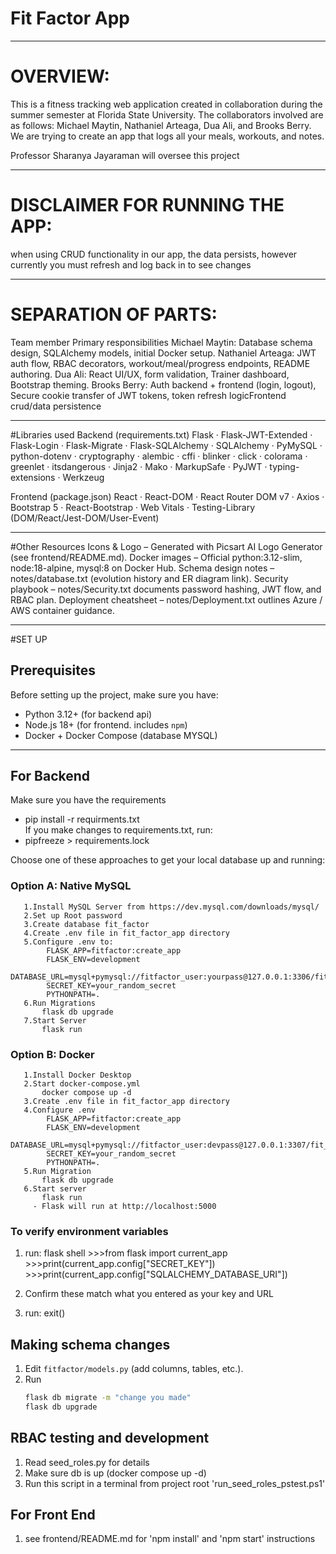 # Fit Factor App
___
# OVERVIEW:
This is a fitness tracking web application created in collaboration during the summer semester at Florida State University. The collaborators involved are as follows: Michael Maytin, Nathaniel Arteaga, Dua Ali, and Brooks Berry. We are trying to create an app that logs all your meals, workouts, and notes.

Professor Sharanya Jayaraman will oversee this project

___
# DISCLAIMER FOR RUNNING THE APP:
when using CRUD functionality in our app, the data persists, however currently you must refresh and log back in to see changes

___
# SEPARATION OF PARTS:

Team member	Primary responsibilities
Michael Maytin: Database schema design, SQLAlchemy models, initial Docker setup.
Nathaniel Arteaga: JWT auth flow, RBAC decorators, workout/meal/progress endpoints, README authoring.
Dua Ali: React UI/UX, form validation, Trainer dashboard, Bootstrap theming.
Brooks Berry: Auth backend + frontend (login, logout), Secure cookie transfer of JWT tokens, token refresh logicFrontend crud/data persistence

____
#Libraries used
Backend (requirements.txt)
Flask · Flask-JWT-Extended · Flask-Login · Flask-Migrate · Flask-SQLAlchemy · SQLAlchemy · PyMySQL · python-dotenv · cryptography · alembic · cffi · blinker · click · colorama · greenlet · itsdangerous · Jinja2 · Mako · MarkupSafe · PyJWT · typing-extensions · Werkzeug

Frontend (package.json)
React · React-DOM · React Router DOM v7 · Axios · Bootstrap 5 · React-Bootstrap · Web Vitals · Testing-Library (DOM/React/Jest-DOM/User-Event)

____
#Other Resources
Icons & Logo – Generated with Picsart AI Logo Generator (see frontend/README.md).
Docker images – Official python:3.12-slim, node:18-alpine, mysql:8 on Docker Hub.
Schema design notes – notes/database.txt (evolution history and ER diagram link).
Security playbook – notes/Security.txt documents password hashing, JWT flow, and RBAC plan.
Deployment cheatsheet – notes/Deployment.txt outlines Azure / AWS container guidance.

___
#SET UP
## Prerequisites
Before setting up the project, make sure you have:
- Python 3.12+ (for backend api)
- Node.js 18+ (for frontend. includes `npm`) 
- Docker + Docker Compose (database MYSQL)

___
## For Backend

Make sure you have the requirements
- pip install -r requirments.txt \
If you make changes to  requirements.txt, run:
- pipfreeze > requirements.lock



Choose one of these approaches to get your local database up and running:

   ### Option A: Native MySQL 
       1.Install MySQL Server from https://dev.mysql.com/downloads/mysql/
       2.Set up Root password
       3.Create database fit_factor
       4.Create .env file in fit_factor_app directory
       5.Configure .env to:
            FLASK_APP=fitfactor:create_app
            FLASK_ENV=development
            DATABASE_URL=mysql+pymysql://fitfactor_user:yourpass@127.0.0.1:3306/fit_factor
            SECRET_KEY=your_random_secret
            PYTHONPATH=.
       6.Run Migrations
           flask db upgrade
       7.Start Server
           flask run

   ### Option B: Docker 
       1.Install Docker Desktop
       2.Start docker-compose.yml
           docker compose up -d
       3.Create .env file in fit_factor_app directory
       4.Configure .env
            FLASK_APP=fitfactor:create_app
            FLASK_ENV=development
            DATABASE_URL=mysql+pymysql://fitfactor_user:devpass@127.0.0.1:3307/fit_factor
            SECRET_KEY=your_random_secret
            PYTHONPATH=.
       5.Run Migration
           flask db upgrade
       6.Start server
           flask run
         - Flask will run at http://localhost:5000


 ### To verify environment variables
1. run: flask shell
            >>>from flask import current_app
            >>>print(current_app.config["SECRET_KEY"])
            >>>print(current_app.config["SQLALCHEMY_DATABASE_URI"])
2. Confirm these match what you entered as your key and URL
         
3. run: exit()
   


## Making schema changes

1. Edit `fitfactor/models.py` (add columns, tables, etc.).
2. Run  
   ```bash
   flask db migrate -m "change you made"
   flask db upgrade

## RBAC testing and development
1. Read seed_roles.py for details
2. Make sure db is up (docker compose up -d)
2. Run this script in a terminal from project root
'run_seed_roles_pstest.ps1'


## For Front End
1. see frontend/README.md for 'npm install' and 'npm start' instructions
